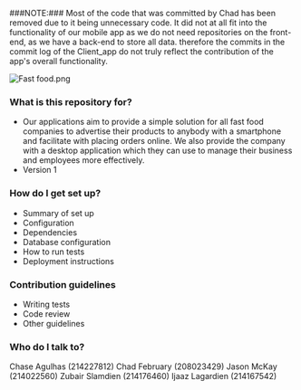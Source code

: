 ###NOTE:###
Most of the code that was committed by Chad has been removed due to it being unnecessary code. It did not at all fit into the functionality of our mobile app as we do not need repositories on the front-end, as we have a back-end to store all data. therefore the commits in the commit log of the Client_app do not truly reflect the contribution of the app's overall functionality.


![Fast food.png](https://bitbucket.org/repo/LGxGp5/images/2242295874-Fast%20food.png)


### What is this repository for? ###

* Our applications aim to provide a simple solution for all fast food companies to advertise their products to anybody with a smartphone and facilitate with placing orders online. We also provide the company with a desktop application which they can use to manage their business and employees more effectively.
* Version 1

### How do I get set up? ###

* Summary of set up
* Configuration
* Dependencies
* Database configuration
* How to run tests
* Deployment instructions

### Contribution guidelines ###

* Writing tests
* Code review
* Other guidelines

### Who do I talk to? ###

Chase Agulhas (214227812)
Chad February (208023429)
Jason McKay (214022560)
Zubair Slamdien (214176460)
Ijaaz Lagardien (214167542)